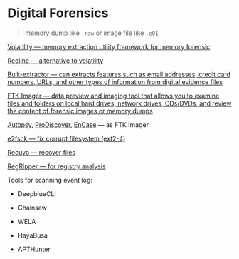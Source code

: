 # Digital Forensics

> memory dump like `.raw` or image file like `.e01`

[Volatility — memory extraction utility framework for memory forensic](https://github.com/volatilityfoundation/volatility/wiki/Command-Reference "https://github.com/volatilityfoundation/volatility/wiki/Command-Reference")

[Redline — alternative to volatility](https://fareedfauzi.gitbook.io/windows-forensics-playbook/memory-forensics-analysis/redline-automate-memory-collector-and-analyzer "https://fareedfauzi.gitbook.io/windows-forensics-playbook/memory-forensics-analysis/redline-automate-memory-collector-and-analyzer")

[Bulk-extractor — can extracts features such as email addresses, credit card numbers, URLs, and other types of information from digital evidence files](https://www.kali.org/tools/bulk-extractor/ "https://www.kali.org/tools/bulk-extractor/")

[FTK Imager — data preview and imaging tool that allows you to examine files and folders on local hard drives, network drives, CDs/DVDs, and review the content of forensic images or memory dumps](https://yandex.kz/search/?text=FTK+Imager "https://yandex.kz/search/?text=FTK+Imager")

[Autopsy](https://www.autopsy.com/ "https://www.autopsy.com/"), [ProDiscover](https://prodiscover.com/ "https://prodiscover.com/"), [EnCase](https://www.opentext.com/products/encase-forensic "https://www.opentext.com/products/encase-forensic") — as FTK Imager

[e2fsck — fix corrupt filesystem (ext2-4)](https://manpages.ubuntu.com/manpages/impish/man8/e2fsck.8.html "https://manpages.ubuntu.com/manpages/impish/man8/e2fsck.8.html")

[Recuva — recover files](https://www.ccleaner.com/ru-ru/recuva "https://www.ccleaner.com/ru-ru/recuva")

[RegRipper — for registry analysis](https://www.kali.org/tools/regripper/ "https://www.kali.org/tools/regripper/")

Tools for scanning event log:

- DeepblueCLI

- Chainsaw

- WELA

- HayaBusa

- APTHunter